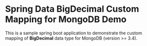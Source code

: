 # Spring Data BigDecimal Custom Mapping for MongoDB Demo

This is a sample spring boot application to demonstrate the custom mapping
of **BigDecimal** data type for MongoDB (version >= 3.4).


